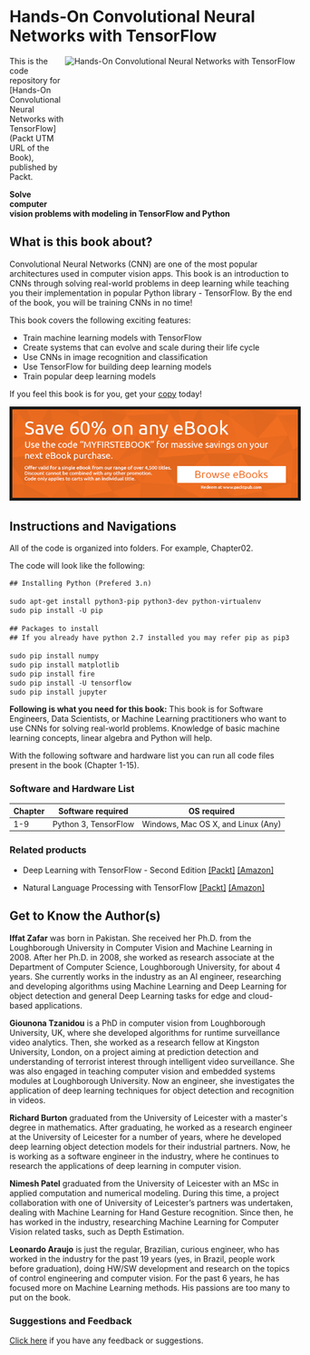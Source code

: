 # Hands-On Convolutional Neural Networks with TensorFlow

<a href="https://www.packtpub.com/big-data-and-business-intelligence/hands-convolutional-neural-networks-tensorflow?utm_source=github&utm_medium=repository&utm_campaign=978-1-78913-033-1"><img src="https://d255esdrn735hr.cloudfront.net/sites/default/files/imagecache/ppv4_main_book_cover/B10494_cover_new.png" alt="Hands-On Convolutional Neural Networks with TensorFlow" height="256px" align="right"></a>

This is the code repository for [Hands-On Convolutional Neural Networks with TensorFlow](Packt UTM URL of the Book), published by Packt.

**Solve computer vision problems with modeling in TensorFlow and Python**

## What is this book about?
Convolutional Neural Networks (CNN) are one of the most popular architectures used in computer vision apps. This book is an introduction to CNNs through solving real-world problems in deep learning while teaching you their implementation in popular Python library - TensorFlow. By the end of the book, you will be training CNNs in no time!

This book covers the following exciting features: 
* Train machine learning models with TensorFlow
* Create systems that can evolve and scale during their life cycle
* Use CNNs in image recognition and classification
* Use TensorFlow for building deep learning models 
* Train popular deep learning models

If you feel this book is for you, get your [copy](https://www.amazon.com/dp/1789130336) today!

<a href="https://www.packtpub.com/?utm_source=github&utm_medium=banner&utm_campaign=GitHubBanner"><img src="https://raw.githubusercontent.com/PacktPublishing/GitHub/master/GitHub.png" 
alt="https://www.packtpub.com/" border="5" /></a>


## Instructions and Navigations
All of the code is organized into folders. For example, Chapter02.

The code will look like the following:
```
## Installing Python (Prefered 3.n)

sudo apt-get install python3-pip python3-dev python-virtualenv
sudo pip install -U pip

## Packages to install
## If you already have python 2.7 installed you may refer pip as pip3

sudo pip install numpy
sudo pip install matplotlib
sudo pip install fire
sudo pip install -U tensorflow
sudo pip install jupyter
```

**Following is what you need for this book:**
	This book is for Software Engineers, Data Scientists, or Machine Learning practitioners who want to use CNNs for solving real-world problems. Knowledge of basic machine learning concepts, linear algebra and Python will help.

With the following software and hardware list you can run all code files present in the book (Chapter 1-15).

### Software and Hardware List

| Chapter  | Software required                   | OS required                        |
| -------- | ------------------------------------| -----------------------------------|
| 1-9      | Python 3, TensorFlow                | Windows, Mac OS X, and Linux (Any) |





### Related products 
* Deep Learning with TensorFlow - Second Edition [[Packt]](https://www.packtpub.com/big-data-and-business-intelligence/deep-learning-tensorflow-second-edition?utm_source=github&utm_medium=repository&utm_campaign=9781788831109) [[Amazon]](https://www.amazon.com/dp/1788831101)

* Natural Language Processing with TensorFlow [[Packt]](https://www.packtpub.com/application-development/natural-language-processing-tensorflow?utm_source=github&utm_medium=repository&utm_campaign=9781788478311) [[Amazon]](https://www.amazon.com/dp/1788478312)

## Get to Know the Author(s)
**Iffat Zafar**
was born in Pakistan. She received her Ph.D. from the Loughborough University in Computer Vision and Machine Learning in 2008. After her Ph.D. in 2008, she worked as research associate at the Department of Computer Science, Loughborough University, for about 4 years. She currently works in the industry as an AI engineer, researching and developing algorithms using Machine Learning and Deep Learning for object detection and general Deep Learning tasks for edge and cloud-based applications.

**Giounona Tzanidou**
is a PhD in computer vision from Loughborough University, UK, where she developed algorithms for runtime surveillance video analytics. Then, she worked as a research fellow at Kingston University, London, on a project aiming at prediction detection and understanding of terrorist interest through intelligent video surveillance. She was also engaged in teaching computer vision and embedded systems modules at Loughborough University. Now an engineer, she investigates the application of deep learning techniques for object detection and recognition in videos.

**Richard Burton**
graduated from the University of Leicester with a master's degree in mathematics. After graduating, he worked as a research engineer at the University of Leicester for a number of years, where he developed deep learning object detection models for their industrial partners. Now, he is working as a software engineer in the industry, where he continues to research the applications of deep learning in computer vision.

**Nimesh Patel**
graduated from the University of Leicester with an MSc in applied computation and numerical modeling. During this time, a project collaboration with one of University of Leicester’s partners was undertaken, dealing with Machine Learning for Hand Gesture recognition. Since then, he has worked in the industry, researching Machine Learning for Computer Vision related tasks, such as Depth Estimation.

**Leonardo Araujo**
is just the regular, Brazilian, curious engineer, who has worked in the industry for the past 19 years (yes, in Brazil, people work before graduation), doing HW/SW development and research on the topics of control engineering and computer vision. For the past 6 years, he has focused more on Machine Learning methods. His passions are too many to put on the book.


### Suggestions and Feedback
[Click here](https://docs.google.com/forms/d/e/1FAIpQLSdy7dATC6QmEL81FIUuymZ0Wy9vH1jHkvpY57OiMeKGqib_Ow/viewform) if you have any feedback or suggestions.
